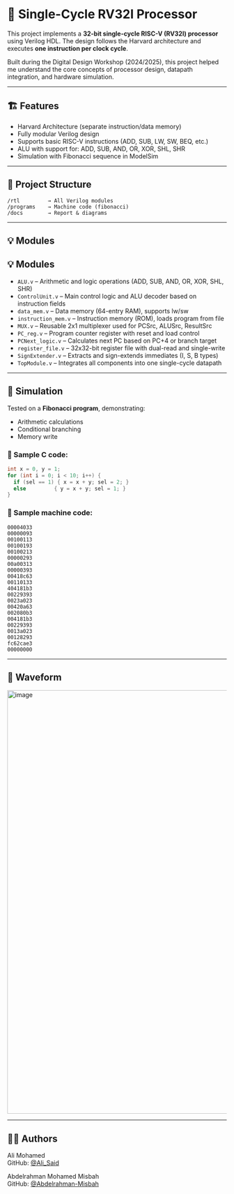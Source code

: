 # 🧠 Single-Cycle RV32I Processor

This project implements a **32-bit single-cycle RISC-V (RV32I) processor** using Verilog HDL. The design follows the Harvard architecture and executes **one instruction per clock cycle**.

Built during the Digital Design Workshop (2024/2025), this project helped me understand the core concepts of processor design, datapath integration, and hardware simulation.

---

## 🏗️ Features

- Harvard Architecture (separate instruction/data memory)
- Fully modular Verilog design
- Supports basic RISC-V instructions (ADD, SUB, LW, SW, BEQ, etc.)
- ALU with support for: ADD, SUB, AND, OR, XOR, SHL, SHR
- Simulation with Fibonacci sequence in ModelSim

---

## 📁 Project Structure

```
/rtl         → All Verilog modules
/programs    → Machine code (fibonacci)
/docs        → Report & diagrams
```

---

## 💡 Modules

## 💡 Modules

- `ALU.v` – Arithmetic and logic operations (ADD, SUB, AND, OR, XOR, SHL, SHR)
- `ControlUnit.v` – Main control logic and ALU decoder based on instruction fields
- `data_mem.v` – Data memory (64-entry RAM), supports lw/sw
- `instruction_mem.v` – Instruction memory (ROM), loads program from file
- `MUX.v` – Reusable 2x1 multiplexer used for PCSrc, ALUSrc, ResultSrc
- `PC_reg.v` – Program counter register with reset and load control
- `PCNext_logic.v` – Calculates next PC based on PC+4 or branch target
- `register_file.v` – 32x32-bit register file with dual-read and single-write
- `SignExtender.v` – Extracts and sign-extends immediates (I, S, B types)
- `TopModule.v` – Integrates all components into one single-cycle datapath

---

## 🧪 Simulation

Tested on a **Fibonacci program**, demonstrating:
- Arithmetic calculations
- Conditional branching
- Memory write

### 📝 Sample C code:
```c
int x = 0, y = 1;
for (int i = 0; i < 10; i++) {
  if (sel == 1) { x = x + y; sel = 2; }
  else         { y = x + y; sel = 1; }
}
```

### 🧾 Sample machine code:
```
00004033
00000093
00100113
00100193
00100213
00000293
00a00313
00000393
00418c63
00110133
404181b3
00229393
0023a023
00420a63
002080b3
004181b3
00229393
0013a023
00128293
fc62cae3
00000000

```

---

## 📸 Waveform

<img width="1600" height="971" alt="image" src="https://github.com/user-attachments/assets/9ebae06b-0769-4458-b8f3-97e26de06e6c" />


---

## 🙋‍♂ Authors

Ali Mohamed  
GitHub: [@Ali_Said](https://github.com/Ali-M-Said)

Abdelrahman Mohamed Misbah  
GitHub: [@Abdelrahman-Misbah]([https://github.com/Abdelrahman-Misbah])
